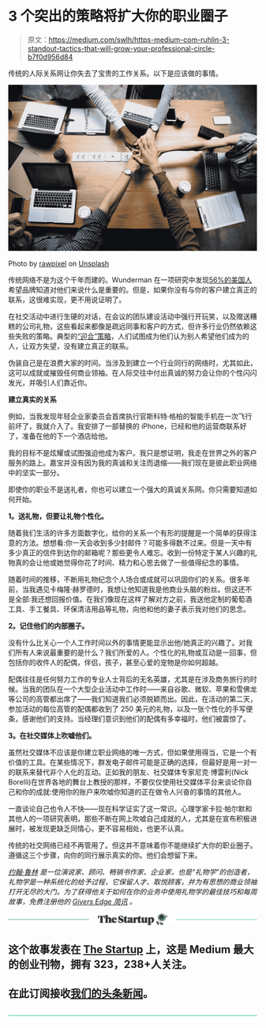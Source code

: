 # 3 个突出的策略将扩大你的职业圈子

> 原文：<https://medium.com/swlh/https-medium-com-ruhlin-3-standout-tactics-that-will-grow-your-professional-circle-b7f0d956d84>

传统的人际关系网让你失去了宝贵的工作关系。以下是应该做的事情。

![](img/2986ebe8500952c5773cac6c15d34359.png)

Photo by [rawpixel](https://unsplash.com/photos/h7EIo10-yrQ?utm_source=unsplash&utm_medium=referral&utm_content=creditCopyText) on [Unsplash](https://unsplash.com/search/photos/networking?utm_source=unsplash&utm_medium=referral&utm_content=creditCopyText)

传统网络不是为这个千年而建的。Wunderman 在一项研究中发现[56%的美国人](https://www.wantedness.com/)希望品牌知道对他们来说什么是重要的。但是，如果你没有与你的客户建立真正的联系，这很难实现，更不用说证明了。

在社交活动中进行生硬的对话，在会议的团队建设活动中强行开玩笑，以及赠送糟糕的公司礼物，这些看起来都像是疏远同事和客户的方式，但许多行业仍然依赖这些失败的策略。典型的[“迎合”策略](https://hbr.org/2016/09/when-networking-being-yourself-really-does-work)，人们试图成为他们认为别人希望他们成为的人，让双方失望，没有建立真正的联系。

伪装自己是在浪费大家的时间。当涉及到建立一个行业同行的网络时，尤其如此，这可以成就或摧毁任何商业领袖。在人际交往中付出真诚的努力会让你的个性闪闪发光，并吸引人们靠近你。

**建立真实的关系**

例如，当我发现年轻企业家委员会首席执行官斯科特·格柏的智能手机在一次飞行前坏了，我就介入了。我安排了一部替换的 iPhone，已经和他的运营商联系好了，准备在他的下一个酒店给他。

我的目标不是炫耀或试图强迫他成为客户。我只是想证明，我走在世界之外的客户服务的路上。嘉宝并没有因为我的真诚和关注而退缩——我们现在是彼此职业网络中的坚实一部分。

即使你的职业不是送礼者，你也可以建立一个强大的真诚关系网。你只需要知道如何开始。

**1。送礼物，但要让礼物个性化。**

随着我们生活的许多方面数字化，给你的关系一个有形的提醒是一个简单的获得注意的方法。想想看:你一天会收到多少封邮件？可能多得数不过来。但是一天中有多少真正的信件到达你的邮箱呢？那些更令人难忘。收到一份特定于某人兴趣的礼物真的会让他或她觉得你花了时间、精力和心思去做了一些值得纪念的事情。

随着时间的推移，不断用礼物纪念个人场合或成就可以巩固你们的关系。很多年前，当我遇见卡梅隆·赫罗德时，我想让他知道我是他商业头脑的粉丝。但这还不是全部:我还想回报价值。在我们像现在这样了解对方之前，我送他定制的葡萄酒工具、手工餐具、环保清洁用品等礼物，向他和他的妻子表示我对他们的思念。

**2。记住他们的内部圈子。**

没有什么比关心一个人工作时间以外的事情更能显示出他/她真正的兴趣了。对我们所有人来说最重要的是什么？我们所爱的人。个性化的礼物或互动是一回事，但包括你的收件人的配偶，伴侣，孩子，甚至心爱的宠物是你如何超越。

配偶往往是任何努力工作的专业人士背后的无名英雄，尤其是在涉及商务旅行的时候。当我的团队在一个大型企业活动中工作时——来自谷歌、微软、苹果和雪佛龙等公司的高管都出席了——我们知道我们必须脱颖而出。因此，在活动的第二天，参加活动的每位高管的配偶都收到了 250 美元的礼物，以及一张个性化的手写便条，感谢他们的支持。当经理们意识到他们的配偶有多幸福时，他们被震惊了。

**3。在社交媒体上吹嘘他们。**

虽然社交媒体不应该是你建立职业网络的唯一方式，但如果使用得当，它是一个有价值的工具。在某些情况下，群发电子邮件可能是正确的选择，但最好是用一对一的联系来替代非个人化的互动。正如我的朋友、社交媒体专家尼克·博雷利(Nick Borelli)在世界各地的舞台上教授的那样，不要仅仅使用社交媒体平台来谈论你自己和你的成就:使用你的账户来吹嘘你知道的正在做令人兴奋的事情的其他人。

一直谈论自己也令人不快——现在科学证实了这一常识。心理学家卡拉·帕尔默和其他人的一项研究表明，那些不断在网上吹嘘自己成就的人，尤其是在宣布积极进展时，被发现更缺乏同情心，更不容易相处，也更不认真。

传统的社交网络已经不再管用了。但这并不意味着你不能继续扩大你的职业圈子。遵循这三个步骤，向你的同行展示真实的你。他们会想留下来。

[*约翰·鲁林*](https://www.linkedin.com/in/john-ruhlin-0b04b01/) *是一位演说家、顾问、畅销书作家、企业家，也是“礼物学”的创造者，礼物学是一种系统化的给予过程，它保留人才、取悦顾客，并为有思想的商业领袖打开无尽的大门。为了获得他关于如何在你的业务中使用礼物学的最佳技巧和每周故事，免费注册他的* [*Givers Edge 简讯*](http://johnruhlin.com/hyatt/) *。*

[![](img/308a8d84fb9b2fab43d66c117fcc4bb4.png)](https://medium.com/swlh)

## 这个故事发表在 [The Startup](https://medium.com/swlh) 上，这是 Medium 最大的创业刊物，拥有 323，238+人关注。

## 在此订阅接收[我们的头条新闻](http://growthsupply.com/the-startup-newsletter/)。

[![](img/b0164736ea17a63403e660de5dedf91a.png)](https://medium.com/swlh)